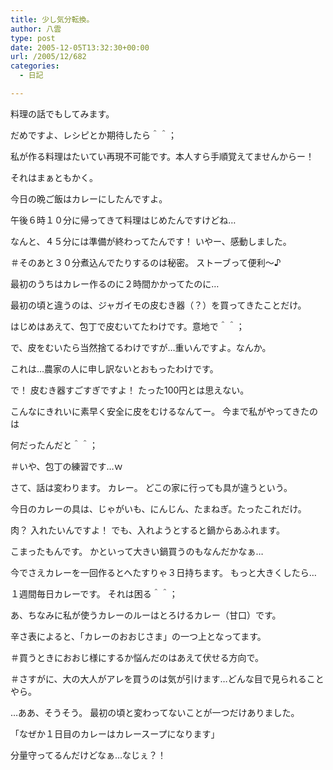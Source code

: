 ```yaml
---
title: 少し気分転換。
author: 八雲
type: post
date: 2005-12-05T13:32:30+00:00
url: /2005/12/682
categories:
  - 日記

---
```

料理の話でもしてみます。
  
だめですよ、レシピとか期待したら＾＾；
  
私が作る料理はたいてい再現不可能です。本人すら手順覚えてませんからー！

それはまぁともかく。
  
今日の晩ご飯はカレーにしたんですよ。
  
午後６時１０分に帰ってきて料理はじめたんですけどね…
  
なんと、４５分には準備が終わってたんです！ いやー、感動しました。
  
＃そのあと３０分煮込んでたりするのは秘密。 ストーブって便利～♪
  
最初のうちはカレー作るのに２時間かかってたのに…
  
最初の頃と違うのは、ジャガイモの皮むき器（？）を買ってきたことだけ。
  
はじめはあえて、包丁で皮むいてたわけです。意地で＾＾；
  
で、皮をむいたら当然捨てるわけですが…重いんですよ。なんか。
  
これは…農家の人に申し訳ないとおもったわけです。

で！ 皮むき器すごすぎですよ！ たった100円とは思えない。
  
こんなにきれいに素早く安全に皮をむけるなんてー。 今まで私がやってきたのは
  
何だったんだと＾＾；
  
＃いや、包丁の練習です…ｗ

さて、話は変わります。 カレー。 どこの家に行っても具が違うという。
  
今日のカレーの具は、じゃがいも、にんじん、たまねぎ。たったこれだけ。
  
肉？ 入れたいんですよ！ でも、入れようとすると鍋からあふれます。
  
こまったもんです。 かといって大きい鍋買うのもなんだかなぁ…
  
今でさえカレーを一回作るとへたすりゃ３日持ちます。 もっと大きくしたら…
  
１週間毎日カレーです。 それは困る＾＾；
  
あ、ちなみに私が使うカレーのルーはとろけるカレー（甘口）です。
  
辛さ表によると、「カレーのおおじさま」の一つ上となってます。
  
＃買うときにおおじ様にするか悩んだのはあえて伏せる方向で。
  
＃さすがに、大の大人がアレを買うのは気が引けます…どんな目で見られることやら。

…ああ、そうそう。 最初の頃と変わってないことが一つだけありました。
  
「なぜか１日目のカレーはカレースープになります」
  
分量守ってるんだけどなぁ…なじぇ？！